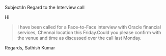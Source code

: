 Subject:In Regard to the Interview call

Hi
> I have been called for a Face-to-Face interview with Oracle financial services, Chennai location this Friday.Could you please confirm with the venue and time as discussed over the call last Monday.

Regards,
Sathish Kumar


